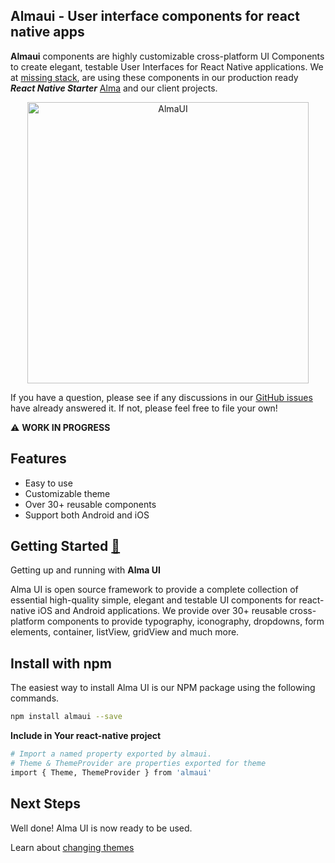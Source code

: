 ## Almaui - User interface components for react native apps
**Almaui** components are highly customizable cross-platform UI Components
to create elegant, testable User Interfaces for React Native applications. We at [missing stack](https://github.com/missingstack), are using these components in our production ready ***React Native Starter*** [Alma](https://github.com/missingstack/alma) and our client projects.

<div style='text-align: center;'>
  <img height="450px" src="https://github.com/missingstack/almaui-starter/blob/master/assets/Almaui.png?raw=true" alt="AlmaUI" />
</div>



If you have a question, please see if any discussions in our
[GitHub issues](https://github.com/missingstack/almaui/issues) have already answered it.
If not, please feel free to file your own!

:warning: **WORK IN PROGRESS**

## Features
  - Easy to use
  - Customizable theme
  - Over 30+ reusable components
  - Support both Android and iOS
  

## Getting Started [🔗](https://github.com/missingstack/almaui/wiki/Getting-started)
Getting up and running with **Alma UI**

Alma UI is open source framework to provide a complete collection of essential high-quality simple, elegant and testable UI components for react-native iOS and Android applications. We provide over 30+ reusable cross-platform components to provide typography, iconography, dropdowns, form elements, container, listView, gridView and much more.



## Install with npm
The easiest way to install Alma UI is our NPM package using the following commands.
```bash
npm install almaui --save 
```
**Include in Your react-native project**
```bash
# Import a named property exported by almaui.
# Theme & ThemeProvider are properties exported for theme
import { Theme, ThemeProvider } from 'almaui'
```


## Next Steps
Well done! Alma UI is now ready to be used.

Learn about [changing themes](https://github.com/missingstack/almaui/wiki/Theme)

